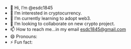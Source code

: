 - 👋 Hi, I’m @esdc1845
- 👀 I’m interested in cryptocurrency.
- 🌱 I’m currently learning to adopt web3.
- 💞️ I’m looking to collaborate on new crypto project.
- 📫 How to reach me...in my email esdc1845@gmail.com
- 😄 Pronouns: 
- ⚡ Fun fact:

<!---
esdc1845/esdc1845 is a ✨ special ✨ repository because its `README.md` (this file) appears on your GitHub profile.
You can click the Preview link to take a look at your changes.
--->
